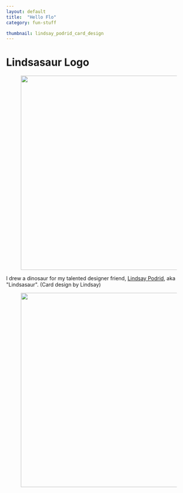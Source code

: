 ```yaml
---
layout: default
title:  "Hello Flo"
category: fun-stuff

thumbnail: lindsay_podrid_card_design
---
```


# Lindsasaur Logo

<figure>
	<img src="{{ site.baseurl}}/images/lindsay_podrid_card_01.jpg" width="790" height="526">
</figure>

I drew a dinosaur for my talented designer friend, [Lindsay Podrid](http://designpods.com/), aka "Lindsasaur". (Card design by Lindsay)

<figure>
	<img src="{{ site.baseurl}}/images/lindsay_podrid_card_02.jpg" width="790" height="526">
</figure>
